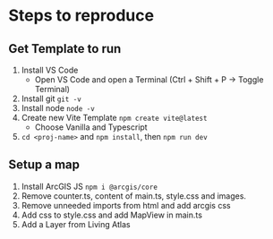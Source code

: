 # Steps to reproduce

## Get Template to run
1. Install VS Code
    - Open VS Code and open a Terminal (Ctrl + Shift + P -> Toggle Terminal)
2. Install git ```git -v```
3. Install node ```node -v```
4. Create new Vite Template `npm create vite@latest`
    - Choose Vanilla and Typescript
5. `cd <proj-name>` and `npm install`, then `npm run dev`

## Setup a map
1. Install ArcGIS JS `npm i @arcgis/core`
2. Remove counter.ts, content of main.ts, style.css and images.
3. Remove unneeded imports from html and add arcgis css
4. Add css to style.css and add MapView in main.ts
5. Add a Layer from Living Atlas